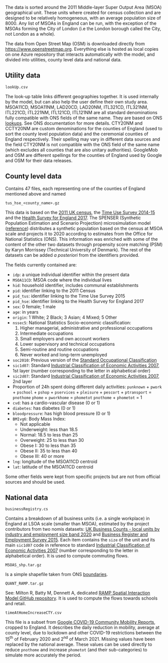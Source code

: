 The data is sorted around the 2011 Middle-layer Super Output Area (MSOA) geographical unit. These units where created for census collection and are designed to be relatively homogeneous, with an average population size of 8000. Any list of MSOAs in England can be run, with the exception of the MSOAs forming the City of London (i.e the London borough called the City, not London as a whole).

The data from Open Street Map (OSM) is downloaded directly from https://www.openstreetmap.org. Everything else is hosted as local copies on one Azure repository that interacts automatically with the model, and divided into utilities, county level data and national data.

## Utility data

```
lookUp.csv
```

The look-up table links different geographies together. It is used internally by the model, but can also help the user define their own study area. MSOA11CD, MSOA11NM, LAD20CD, LAD20NM, ITL321CD, ITL321NM, ITL221CD, ITL221NM, ITL121CD, ITL121NM are all standard denominations fully compatible with ONS fields of the same name. They are based on ONS [lookups](https://geoportal.statistics.gov.uk/). See ONS documentation for more details. CTY20NM and CCTY20NM are custom denominations for the counties of England (used to sort the county level population data) and the ceremonial counties of England respectively. Their spelling may vary in different data sources and the field CTY20NM is not compatible with the ONS field of the same name (which excludes all counties that are also unitary authorities). GoogleMob and OSM are different spellings for the counties of England used by Google and OSM for their data releases.

## County level data

Contains 47 files, each representing one of the counties of England mentioned above and named

```
tus_hse_<county_name>.gz
```

This data is based on the [2011 UK census](http://dx.doi.org/10.5257/census/aggregate-2011-1), the [Time Use Survey 2014-15](http://dx.doi.org/10.5255/UKDA-SN-8128-1) and the [Health Survey for England 2017](http://dx.doi.org/10.5255/UKDA-SN-8488-2). The SPENSER (Synthetic Population Estimation and Scenario Projection) microsimulation model ([reference](http://dx.doi.org/10.1111/gean.12320)) distributes a synthetic population based on the census at MSOA scale and projects it to 2020 according to estimates from the Office for National Statistics (ONS). This information was enriched with some of the content of the other two datasets through propensity score matching (PSM) by Karyn Morrissey (Technical University of Denmark). The rest of the datasets can be added *a posteriori* from the identifiers provided.

The fields currently contained are:
- `idp`: a unique individual identifier within the present data
- `MSOA11CD`: MSOA code where the individual lives
- `hid`: household identifier, includes communal establishments
- `pid`: identifier linking to the 2011 Census
- `pid_tus`: identifier linking to the Time Use Survey 2015
- `pid_hse`: identifier linking to the Health Survey for England 2017
- `sex`: 0 female; 1 male
- `age`: in years
- `origin`: 1 White; 2 Black; 3 Asian; 4 Mixed; 5 Other
- `nssec5`: National Statistics Socio-economic classification:
    1. Higher managerial, administrative and professional occupations
    2. Intermediate occupations
    3. Small employers and own account workers
    4. Lower supervisory and technical occupations
    5. Semi-routine and routine occupations
    0. Never worked and long-term unemployed
- `soc2010`: Previous version of the [Standard Occupational Classification]( https://www.ons.gov.uk/methodology/classificationsandstandards/standardoccupationalclassificationsoc/soc2010)
- `sic1d07`: Standard [Industrial Classification of Economic Activities 2007](https://www.ons.gov.uk/methodology/classificationsandstandards/ukstandardindustrialclassificationofeconomicactivities), 1st layer (number corresponding to the letter in alphabetical order)
- `sic2d07`: Standard [Industrial Classification of Economic Activities 2007](https://www.ons.gov.uk/methodology/classificationsandstandards/ukstandardindustrialclassificationofeconomicactivities), 2nd layer 
- Proportion of 24h spent doing different daily activities:
    `punknown` + `pwork` + `pschool` + `pshop` + `pservices` + `pleisure` + `pescort` + `ptransport` = `pnothome`
    `phome` + `pworkhome` = `phometot`
    `pnothome` + `phometot` = 1
- `cvd`: has a cardio-vascular disease (0 or 1)
- `diabetes`: has diabetes (0 or 1)
- `bloodpressure`: has high blood pressure (0 or 1)
- `BMIvg6`: Body Mass Index:
    - Not applicable
    - Underweight: less than 18.5
    - Normal: 18.5 to less than 25
    - Overweight: 25 to less than 30
    - Obese I: 30 to less than 35
    - Obese II: 35 to less than 40
    - Obese III: 40 or more
- `lng`: longitude of the MSOA11CD centroid
- `lat`: latitude of the MSOA11CD centroid

Some other fields were kept from specific projects but are not from official sources and should be used.


## National data

```
businessRegistry.cs
```

Contains a breakdown of all business units (i.e. a single workplace) in England at LSOA scale (smaller than MSOA), estimated by the project contributors from two nomis datasets: [UK Business Counts - local units by industry and employment size band 2020](https://www.nomisweb.co.uk/datasets/idbrlu) and [Business Register and Employment Survey 2015](https://www.nomisweb.co.uk/datasets/newbrespub). Each item contains the `size`  of the unit and its main `sic1d07` code in reference to standard [Industrial Classification of Economic Activities 2007](https://www.ons.gov.uk/methodology/classificationsandstandards/ukstandardindustrialclassificationofeconomicactivities) (number corresponding to the letter in alphabetical order). It is used to compute commuting flows.

```
MSOAS_shp.tar.gz
```

Is a simple shapefile taken from ONS [boundaries](https://geoportal.statistics.gov.uk/).

```
QUANT_RAMP.tar.gz
```

See: Milton R, Batty M, Dennett A, dedicated [RAMP Spatial Interaction Model GitHub repository](https://github.com/maptube/QUANT_RAMP). It is used to compute the flows towards schools and retail.

```
timeAtHomeIncreaseCTY.csv
```

This file is a subset from [Google COVID-19 Community Mobility Reports](https://www.google.com/covid19/mobility/), cropped to England. It describes the daily reduction in mobility, average at county level, due to lockdown and other COVID-19 restrictions between the 15<sup>th</sup> of February 2020 and 2<sup>nd</sup> of March 2021. Missing values have been replaced by the national average. These values can be used directly to reduce `pnothome` and increase `phometot` (and their sub-categories) to simulate more accurately the period.